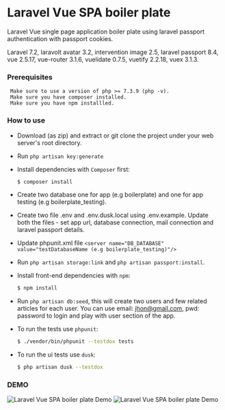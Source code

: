 # Laravel Vue SPA boiler plate

Laravel Vue single page application boiler plate using laravel passport authentication with passport cookies.

Laravel 7.2, laravolt avatar 3.2, intervention image 2.5, laravel passport 8.4, vue 2.5.17, vue-router 3.1.6, 
vuelidate 0.7.5, vuetify 2.2.18, vuex 3.1.3.
  
 
### Prerequisites
```
 Make sure to use a version of php >= 7.3.9 (php -v).
 Make sure you have composer installed.
 Make sure you have npm installled.   
```

### How to use
- Download (as zip) and extract or git clone the project under your web server's root directory.
 
- Run `php artisan key:generate`

- Install dependencies with `Composer` first:
  ```bash
  $ composer install
  ```

- Create two database one for app (e.g boilerplate) and one for app testing (e.g boilerplate_testing).

- Create two file .env and .env.dusk.local using .env.example. Update both the files - set app url, database connection, mail connection and laravel passport details.

- Update phpunit.xml file `<server name="DB_DATABASE" value="testDatabaseName (e.g boilerplate_testing)"/>` 

- Run `php artisan storage:link` and `php artisan passport:install`.
   
- Install front-end dependencies with `npm`:
  ```bash
  $ npm install
  ``` 

- Run `php artisan db:seed`, this will create two users and few related articles for each user. 
  You can use email: jhon@gmail.com, pwd: password to login and play with user section of the app.
  
- To run the tests use `phpunit`:   
  ```bash
  $ ./vendor/bin/phpunit --testdox tests
  ```

- To run the ui tests use `dusk`:   
    ```bash
    $ php artisan dusk --testdox
    ```

 ### DEMO
 ![Laravel Vue SPA boiler plate Demo](demo01.gif)
 ![Laravel Vue SPA boiler plate Demo](demo02.gif)




